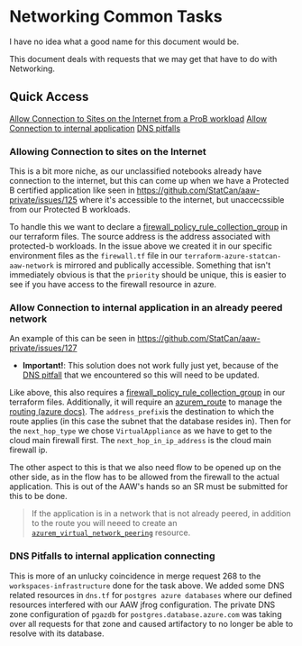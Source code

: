 # Networking Common Tasks

I have no idea what a good name for this document would be.

This document deals with requests that we may get that have to do with Networking.

## Quick Access
[Allow Connection to Sites on the Internet from a ProB workload](#allowing-connection-to-sites-on-the-internet)
[Allow Connection to internal application](#allow-connection-to-internal-application)
[DNS pitfalls](#dns-pitfalls-to-internal-application-connecting)

### Allowing Connection to sites on the Internet
This is a bit more niche, as our unclassified notebooks already have connection to the internet, but this can come up when we have a Protected B certified application like seen in https://github.com/StatCan/aaw-private/issues/125 where it's accessible to the internet, but unaccecssible from our Protected B workloads.

To handle this we want to declare a [firewall_policy_rule_collection_group](https://registry.terraform.io/providers/hashicorp/azurerm/latest/docs/resources/firewall_policy_rule_collection_group) in our terraform files. The source address is the address associated with protected-b workloads. In the issue above we created it in our specific environment files as the `firewall.tf` file in our `terraform-azure-statcan-aaw-network` is mirrored and publically accessible.
Something that isn't immediately obvious is that the `priority` should be unique, this is easier to see if you have access to the firewall resource in azure.

### Allow Connection to internal application in an already peered network
An example of this can be seen in https://github.com/StatCan/aaw-private/issues/127 

- __Important!__: This solution does not work fully just yet, because of the [DNS pitfall](#dns-pitfalls-to-internal-application-connecting) that we encountered so this will need to be updated.

Like above, this also requires a [firewall_policy_rule_collection_group](https://registry.terraform.io/providers/hashicorp/azurerm/latest/docs/resources/firewall_policy_rule_collection_group) in our terraform files. Additionally, it will require an [azurem_route](https://registry.terraform.io/providers/hashicorp/azurerm/latest/docs/resources/route) to manage the [routing (azure docs)](https://learn.microsoft.com/en-us/azure/virtual-network/virtual-networks-udr-overview#user-defined). 
The `address_prefix`is the destination to which the route applies (in this case the subnet that the database resides in).
Then for the `next_hop_type` we chose `VirtualAppliance` as we have to get to the cloud main firewall first. 
The `next_hop_in_ip_address` is the cloud main firewall ip.


The other aspect to this is that we also need flow to be opened up on the other side, as in the flow has to be allowed from the firewall to the actual application. This is out of the AAW's hands so an SR must be submitted for this to be done.

>  If the application is in a network that is not already peered, in addition to the route you will neeed to create an [`azurem_virtual_network_peering`](https://registry.terraform.io/providers/hashicorp/azurerm/latest/docs/resources/virtual_network_peering.html) resource.

### DNS Pitfalls to internal application connecting
This is more of an unlucky coincidence in merge request 268 to the `workspaces-infrastructure` done for the task above. We added some DNS related resources in `dns.tf` for `postgres azure databases` where our defined resources interfered with our AAW jfrog configuration. The private DNS zone configuration of `pgazdb` for `postgres.database.azure.com` was taking over all requests for that zone and caused artifactory to no longer be able to resolve with its database.
